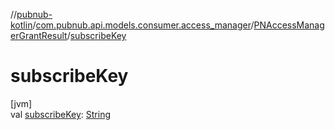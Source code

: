 //[pubnub-kotlin](../../../index.md)/[com.pubnub.api.models.consumer.access_manager](../index.md)/[PNAccessManagerGrantResult](index.md)/[subscribeKey](subscribe-key.md)

# subscribeKey

[jvm]\
val [subscribeKey](subscribe-key.md): [String](https://kotlinlang.org/api/latest/jvm/stdlib/kotlin/-string/index.html)
